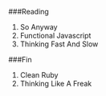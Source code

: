 ###Reading

1. So Anyway 
1. Functional Javascript
1. Thinking Fast And Slow 

###Fin

1. Clean Ruby
1. Thinking Like A Freak